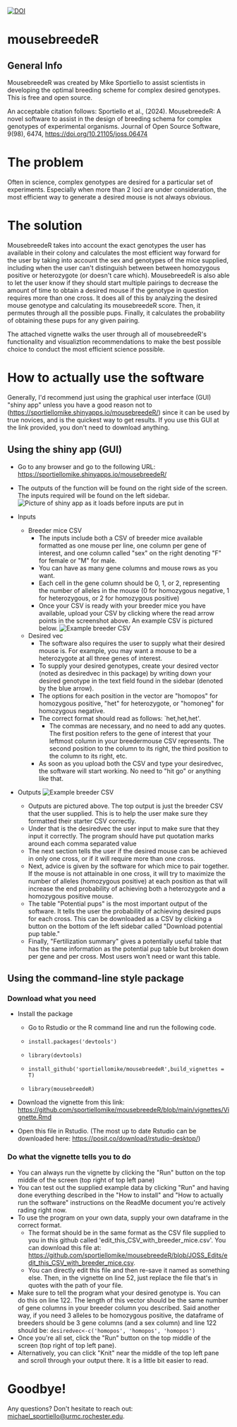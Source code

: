 [![DOI](https://joss.theoj.org/papers/10.21105/joss.06474/status.svg)](https://doi.org/10.21105/joss.06474)

# mousebreedeR

## General Info
MousebreedeR was created by Mike Sportiello to assist scientists in developing the optimal breeding scheme for complex desired genotypes. This is free and open source. 

An acceptable citation follows: Sportiello et al., (2024). MousebreedeR: A novel software to assist in the design of breeding schema for complex genotypes of experimental organisms. Journal of Open Source Software, 9(98), 6474, https://doi.org/10.21105/joss.06474

# The problem
Often in science, complex genotypes are desired for a particular set of experiments. Especially when more than 2 loci are under consideration, the most efficient way to generate a desired mouse is not always obvious. 

# The solution
MousebreedeR takes into account the exact genotypes the user has available in their colony and calculates the most efficient way forward for the user by taking into account the sex and genotypes of the mice supplied, including when the user can't distinguish between between homozygous positive or heterozygote (or doesn't care which). MousebreedeR is also able to let the user know if they should start multiple pairings to decrease the amount of time to obtain a desired mouse if the genotype in question requires more than one cross. It does all of this by analyzing the desired mouse genotype and calculating its mousebreedeR score. Then, it permutes through all the possible pups. Finally, it calculates the probability of obtaining these pups for any given pairing. 

The attached vignette walks the user through all of mousebreedeR's functionality and visualiztion recommendations to make the best possible choice to conduct the most efficient science possible. 

# How to actually use the software
Generally, I'd recommend just using the graphical user interface (GUI) "shiny app" unless you have a good reason not to (https://sportiellomike.shinyapps.io/mousebreedeR/) since it can be used by true novices, and is the quickest way to get results. If you use this GUI at the link provided, you don't need to download anything.

## Using the shiny app (GUI)

* Go to any browser and go to the following URL: https://sportiellomike.shinyapps.io/mousebreedeR/
* The outputs of the function will be found on the right side of the screen. The inputs required will be found on the left sidebar.
![Picture of shiny app as it loads before inputs are put in](./README_images/Starting_screenshot_with_arrows.png)

* Inputs
	* Breeder mice CSV
		* The inputs include both a CSV of breeder mice available formatted as one mouse per line, one column per gene of interest, and one column called "sex" on the right denoting "F" for female or "M" for male.
	 	* You can have as many gene columns and mouse rows as you want.
		* Each cell in the gene column should be 0, 1, or 2, representing the number of alleles in the mouse (0 for homozygous negative, 1 for heterozygous, or 2 for homozygous positive)
	 	* Once your CSV is ready with your breeder mice you have available, upload your CSV by clicking where the read arrow points in the screenshot above. An example CSV is pictured below.
	![Example breeder CSV](./README_images/CSV_formatting.png)
	* Desired vec
		* The software also requires the user to supply what their desired mouse is. For example, you may want a mouse to be a heterozygote at all three genes of interest.
	 	* To supply your desired genotypes, create your desired vector (noted as desiredvec in this package) by writing down your desired genotype in the text field found in the sidebar (denoted by the blue arrow).
   		* The options for each position in the vector are "homopos" for homozygous positive, "het" for heterozygote, or "homoneg" for homozygous negative. 
   		* The correct format should read as follows: `het,het,het'.
     		* The commas are necessary, and no need to add any quotes. The first position refers to the gene of interest that your leftmost column in your breedermouse CSV represents. The second position to the column to its right, the third position to the column to its right, etc.
       * As soon as you upload both the CSV and type your desiredvec, the software will start working. No need to "hit go" or anything like that.

* Outputs
![Example breeder CSV](./README_images/All_Outputs.png)
	* Outputs are pictured above. The top output is just the breeder CSV that the user supplied. This is to help the user make sure they formatted their starter CSV correctly.
 	* Under that is the desiredvec the user input to make sure that they input it correctly. The program should have put quotation marks around each comma separated value
  	* The next section tells the user if the desired mouse can be achieved in only one cross, or if it will require more than one cross.
  	* Next, advice is given by the software for which mice to pair together. If the mouse is not attainable in one cross, it will try to maximize the number of alleles (homozygous positive) at each position as that will increase the end probability of achieving both a heterozygote and a homozygous positive mouse.
  	*  The table "Potential pups" is the most important output of the software. It tells the user the probability of achieving desired pups for each cross. This can be downloaded as a CSV by clicking a button on the bottom of the left sidebar called "Download potential pup table."
  	*  Finally, "Fertilization summary" gives a potentially useful table that has the same information as the potential pup table but broken down per gene and per cross. Most users won't need or want this table.

## Using the command-line style package

### Download what you need
* Install the package
	* Go to Rstudio or the R command line and run the following code.

	* `install.packages('devtools')`

	* `library(devtools)`

	* `install_github('sportiellomike/mousebreedeR',build_vignettes = T)`

	* `library(mousebreedeR)`

* Download the vignette from this link: https://github.com/sportiellomike/mousebreedeR/blob/main/vignettes/Vignette.Rmd
* Open this file in Rstudio. (The most up to date Rstudio can be downloaded here: https://posit.co/download/rstudio-desktop/)

### Do what the vignette tells you to do
* You can always run the vignette by clicking the "Run" button on the top middle of the screen (top right of top left pane)
* You can test out the supplied example data by clicking "Run" and having done everything described in the "How to install" and "How to actually run the software" instructions on the ReadMe document you're actively rading right now.
* To use the program on your own data, supply your own dataframe in the correct format. 
	* The format should be in the same format as the CSV file supplied to you in this github called 'edit_this_CSV_with_breeder_mice.csv'. You can download this file at: https://github.com/sportiellomike/mousebreedeR/blob/JOSS_Edits/edit_this_CSV_with_breeder_mice.csv. 
	* You can directly edit this file and then re-save it named as something else. Then, in the vignette on line 52, just replace the file that's in quotes with the path of your file.
* Make sure to tell the program what your desired genotype is. You can do this on line 122. The length of this vector should be the same number of gene columns in your breeder column you described. Said another way, if you need 3 alleles to be homozygous positive, the dataframe of breeders should be 3 gene columns (and a sex column) and line 122 should be: `desiredvec<-c('homopos', 'homopos', 'homopos')`
* Once you're all set, click the "Run" button on the top middle of the screen (top right of top left pane). 
* Alternatively, you can click "Knit" near the middle of the top left pane and scroll through your output there. It is a little bit easier to read.

# Goodbye!
Any questions? Don't hesitate to reach out: michael_sportiello@urmc.rochester.edu.
